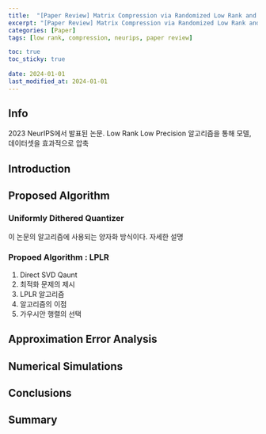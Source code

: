 ```yaml
---
title:  "[Paper Review] Matrix Compression via Randomized Low Rank and Low Precision Factorization"
excerpt: "[Paper Review] Matrix Compression via Randomized Low Rank and Low Precision Factorization"
categories: [Paper]
tags: [low rank, compression, neurips, paper review]

toc: true
toc_sticky: true
 
date: 2024-01-01
last_modified_at: 2024-01-01 
---
```

## Info
2023 NeurIPS에서 발표된 논문.
Low Rank Low Precision 알고리즘을 통해 모델, 데이터셋을 효과적으로 압축

<script src="https://gist.github.com/byungchul-chae/6c56d0e3d21828329977967a958b4c6b.js"></script>

## Introduction


## Proposed Algorithm

### Uniformly Dithered Quantizer
이 논문의 알고리즘에 사용되는 양자화 방식이다.
자세한 설명

### Propoed Algorithm : LPLR
1. Direct SVD Qaunt
2. 최적화 문제의 제시
3. LPLR 알고리즘
4. 알고리즘의 이점
5. 가우시안 행렬의 선택

## Approximation Error Analysis

## Numerical Simulations

## Conclusions

## Summary
